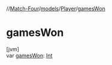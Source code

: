 //[Match-Four](../../../index.md)/[models](../index.md)/[Player](index.md)/[gamesWon](games-won.md)

# gamesWon

[jvm]\
var [gamesWon](games-won.md): [Int](https://kotlinlang.org/api/latest/jvm/stdlib/kotlin/-int/index.html)

